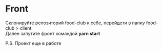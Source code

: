 # Front
Склонируйте репозиторий food-club к себе, перейдети в папку food-club > client <br />
Далее запутите фронт командой <b>yarn start</b>

P.S. Проект еще в работе
